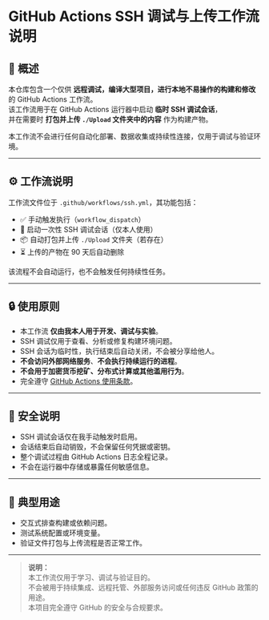 # GitHub Actions SSH 调试与上传工作流说明

## 📘 概述
本仓库包含一个仅供 **远程调试，编译大型项目，进行本地不易操作的构建和修改** 的 GitHub Actions 工作流。  
该工作流用于在 GitHub Actions 运行器中启动 **临时 SSH 调试会话**，  
并在需要时 **打包并上传 `./Upload` 文件夹中的内容** 作为构建产物。

本工作流不会进行任何自动化部署、数据收集或持续性连接，仅用于调试与验证环境。

---

## ⚙️ 工作流说明
工作流文件位于 `.github/workflows/ssh.yml`，其功能包括：

- ✅ 手动触发执行（`workflow_dispatch`）  
- 🔧 启动一次性 SSH 调试会话（仅本人使用）  
- 📦 自动打包并上传 `./Upload` 文件夹（若存在）  
- ⏳ 上传的产物在 90 天后自动删除  

该流程不会自动运行，也不会触发任何持续性任务。

---

## 🔒 使用原则
- 本工作流 **仅由我本人用于开发、调试与实验**。  
- SSH 调试仅用于查看、分析或修复构建环境问题。  
- SSH 会话为临时性，执行结束后自动关闭，不会被分享给他人。  
- **不会访问外部网络服务**、**不会执行持续运行的进程**。  
- **不会用于加密货币挖矿、分布式计算或其他滥用行为**。  
- 完全遵守 [GitHub Actions 使用条款](https://docs.github.com/zh/site-policy/github-terms/github-terms-for-additional-products-and-features#github-actions)。

---

## 🧩 安全说明
- SSH 调试会话仅在我手动触发时启用。  
- 会话结束后自动销毁，不会保留任何凭据或密钥。  
- 整个调试过程由 GitHub Actions 日志全程记录。  
- 不会在运行器中存储或暴露任何敏感信息。  

---

## 🧰 典型用途
- 交互式排查构建或依赖问题。  
- 测试系统配置或环境变量。  
- 验证文件打包与上传流程是否正常工作。  

---

> **说明：**  
> 本工作流仅用于学习、调试与验证目的。  
> 不会被用于持续集成、远程托管、外部服务访问或任何违反 GitHub 政策的用途。  
> 本项目完全遵守 GitHub 的安全与合规要求。